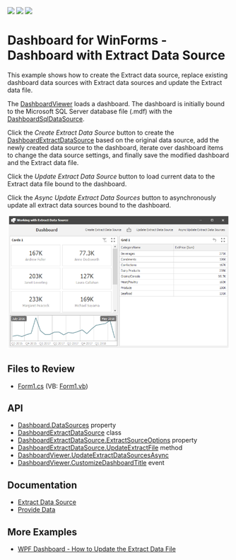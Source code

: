 <!-- default badges list -->
![](https://img.shields.io/endpoint?url=https://codecentral.devexpress.com/api/v1/VersionRange/197570851/21.1.6%2B)
[![](https://img.shields.io/badge/Open_in_DevExpress_Support_Center-FF7200?style=flat-square&logo=DevExpress&logoColor=white)](https://supportcenter.devexpress.com/ticket/details/T828595)
[![](https://img.shields.io/badge/📖_How_to_use_DevExpress_Examples-e9f6fc?style=flat-square)](https://docs.devexpress.com/GeneralInformation/403183)
<!-- default badges end -->
# Dashboard for WinForms - Dashboard with Extract Data Source

This example shows how to create the Extract data source, replace existing dashboard data sources with Extract data sources and update the Extract data file.

The [DashboardViewer](https://docs.devexpress.com/Dashboard/DevExpress.DashboardWin.DashboardViewer) loads a dashboard. The dashboard is initially bound to the Microsoft SQL Server database file (.mdf) with the [DashboardSqlDataSource](https://docs.devexpress.com/Dashboard/DevExpress.DashboardCommon.DashboardSqlDataSource). 

Click the _Create Extract Data Source_ button to create the [DashboardExtractDataSource](https://docs.devexpress.com/Dashboard/DevExpress.DashboardCommon.DashboardExtractDataSource) based on the original data source, add the newly created data source to the dashboard, iterate over dashboard items to change the data source settings, and finally save the modified dashboard and the Extract data file. 

Click the _Update Extract Data Source_ button to load current data to the Extract data file bound to the dashboard.

Click the _Async Update Extract Data Sources_ button to asynchronously update all extract data sources bound to the dashboard.

![screenshot](/images/screenshot.png)

## Files to Review
* [Form1.cs](./CS/ExtractDataSourceExample/Form1.cs) (VB: [Form1.vb](./VB/ExtractDataSourceExample/Form1.vb))

## API

* [Dashboard.DataSources](https://docs.devexpress.com/Dashboard/DevExpress.DashboardCommon.Dashboard.DataSources) property
* [DashboardExtractDataSource](https://docs.devexpress.com/Dashboard/DevExpress.DashboardCommon.DashboardExtractDataSource) class
* [DashboardExtractDataSource.ExtractSourceOptions](https://docs.devexpress.com/Dashboard/DevExpress.DashboardCommon.DashboardExtractDataSource.ExtractSourceOptions) property
* [DashboardExtractDataSource.UpdateExtractFile](https://docs.devexpress.com/Dashboard/DevExpress.DashboardCommon.DashboardExtractDataSource.UpdateExtractFile) method
* [DashboardViewer.UpdateExtractDataSourcesAsync](https://docs.devexpress.com/Dashboard/DevExpress.DashboardCommon.DashboardExtractDataSource.UpdateExtractDataSourcesAsync)
* [DashboardViewer.CustomizeDashboardTitle](https://docs.devexpress.com/Dashboard/DevExpress.DashboardWin.DashboardViewer.CustomizeDashboardTitle) event

## Documentation

- [Extract Data Source](https://docs.devexpress.com/Dashboard/115900)
- [Provide Data](https://docs.devexpress.com/Dashboard/16914)

## More Examples

* [WPF Dashboard - How to Update the Extract Data File](https://github.com/DevExpress-Examples/wpf-dashboard-how-to-update-extract-data-source-file)
